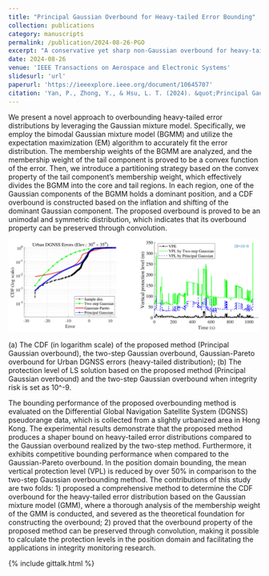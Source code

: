 ```yaml
---
title: "Principal Gaussian Overbound for Heavy-tailed Error Bounding"
collection: publications
category: manuscripts
permalink: /publication/2024-08-26-PGO
excerpt: "A conservative yet sharp non-Gaussian overbound for heavy-tailed error distributions <br/><img src='/assets/images/PGO-cover.jpg' width = '500'>"
date: 2024-08-26
venue: 'IEEE Transactions on Aerospace and Electronic Systems'
slidesurl: 'url'
paperurl: 'https://ieeexplore.ieee.org/document/10645707'
citation: 'Yan, P., Zhong, Y., & Hsu, L. T. (2024). &quot;Principal Gaussian Overbound for Heavy-tailed Error Bounding&quot;. <i>IEEE Transactions on Aerospace and Electronic Systems</i>, doi: 10.1109/TAES.2024.3448405'
---
```



We present a novel approach to overbounding heavy-tailed error distributions by leveraging the Gaussian mixture model. Specifically, we employ the bimodal Gaussian mixture model (BGMM) and utilize the expectation maximization (EM) algorithm to accurately fit the error distribution. The membership weights of the BGMM are analyzed, and the membership weight of the tail component is proved to be a convex function of the error. Then, we introduce a partitioning strategy based on the convex property of the tail component’s membership weight, which effectively divides the BGMM into the core and tail regions. In each region, one of the Gaussian components of the BGMM holds a dominant position, and a CDF overbound is constructed based on the inflation and shifting of the dominant Gaussian component. The proposed overbound is proved to be an unimodal and symmetric distribution, which indicates that its overbound property can be preserved through convolution.

<img src='/assets/images/PGO-show.jpg' width = '900'>

(a) The CDF (in logarithm scale) of the proposed method (Principal Gaussian overbound), the two-step Gaussian overbound, Gaussian-Pareto overbound for Urban DGNSS errors (heavy-tailed distribution); (b) The protection level of LS solution based on the proposed method (Principal Gaussian overbound) and the two-step Gaussian overbound when integrity risk is set as 10^-9.

The bounding performance of the proposed overbounding method is evaluated on the Differential Global Navigation Satellite System (DGNSS) pseudorange data, which is collected from a slightly urbanized area in Hong Kong. The experimental results demonstrate that the proposed method produces a shaper bound on heavy-tailed error distributions compared to the Gaussian overbound realized by the two-step method. Furthermore, it exhibits competitive bounding performance when compared to the Gaussian-Pareto overbound. In the position domain bounding, the mean vertical protection level (VPL) is reduced by over 50% in comparison to the two-step Gaussian overbounding method. The contributions of this study are two folds: 1) proposed a comprehensive method to determine the CDF overbound for the heavy-tailed error distribution based on the Gaussian mixture model (GMM), where a thorough analysis of the membership weight of the GMM is conducted, and severed as the theoretical foundation for constructing the overbound; 2) proved that the overbound property of the proposed method can be preserved through convolution, making it possible to calculate the protection levels in the position domain and facilitating the applications in integrity monitoring research.<br />

{% include gittalk.html %}

